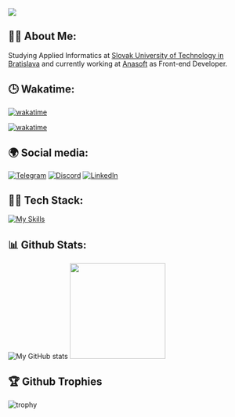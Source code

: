 <img src="https://cdnb.artstation.com/p/assets/images/images/048/282/733/original/exceptrea-gamerroom-1-revisioned-0.gif?1649761105" />

## 🙋‍♂️ About Me:
Studying Applied Informatics at [Slovak University of Technology in Bratislava](https://www.stuba.sk/) and currently working at [Anasoft](https://anasoft.com) as Front-end Developer.<br/>


## 🕒 Wakatime:
[![wakatime](https://wakatime.com/badge/user/b7b5b4c4-21c7-453f-b0ba-346d985e4fc7.svg?style=for-the-badge)](https://wakatime.com/@b7b5b4c4-21c7-453f-b0ba-346d985e4fc7)

[![wakatime](https://wakatime.com/share/@ihrow/cce876d9-abaa-4ffe-a27e-1938b1efb72a.svg)](https://wakatime.com/@b7b5b4c4-21c7-453f-b0ba-346d985e4fc7)

## 🌍 Social media:

[![Telegram](https://img.shields.io/badge/-Telegram-2AABEE?logo=telegram&logoColor=white&style=for-the-badge)](https://t.me/ihrow) [![Discord](https://img.shields.io/badge/-Discord-7289DA?logo=discord&logoColor=white&style=for-the-badge)](https://discord.com/users/282945545356574720) [![LinkedIn](https://img.shields.io/badge/-LinkedIn-0077B5?logo=linkedin&logoColor=white&style=for-the-badge)](https://www.linkedin.com/in/ihrow/) 

## 👨‍💻 Tech Stack:

[![My Skills](https://skillicons.dev/icons?i=html,css,tailwindcss,js,vue,react,git)](https://skillicons.dev)

## 📊 Github Stats:

![My GitHub stats](https://github-readme-stats.vercel.app/api?username=ihrow&show_icons=true&bg_color=0,6725f2,df34ce&title_color=fff&text_color=fff&hide_border=true) 
<img src="https://github-readme-stats.vercel.app/api/top-langs/?username=ihrow&layout=compact&bg_color=0,db33cf,6725f2&title_color=fff&text_color=fff&hide_border=true" height=195/>

## 🏆 Github Trophies
![trophy](https://github-profile-trophy.vercel.app/?username=ihrow&rank=SECRET,S,AAA,SS,SSS,AA,A,B&margin-w=10&no-frame=true&no-bg=true&theme=darkhub)
